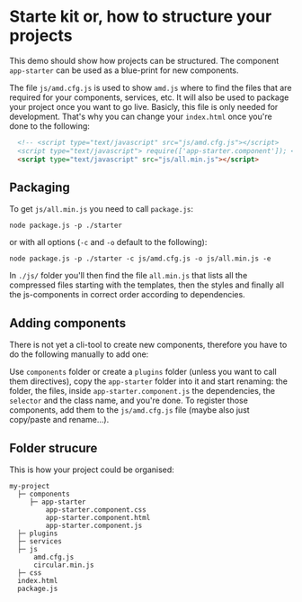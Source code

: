 # Starte kit or, how to structure your projects

This demo should show how projects can be structured. The component `app-starter` can be used as a blue-print for new components.

The file `js/amd.cfg.js` is used to show `amd.js` where to find the files that are required for your components, services, etc.
It will also be used to package your project once you want to go live. Basicly, this file is only needed for development.
That's why you can change your `index.html` once you're done to the following:

```html
  <!-- <script type="text/javascript" src="js/amd.cfg.js"></script>
  <script type="text/javascript"> require(['app-starter.component']); </script> -->
  <script type="text/javascript" src="js/all.min.js"></script>
```

## Packaging

To get `js/all.min.js` you need to call `package.js`:

```
node package.js -p ./starter
```

or with all options (`-c` and `-o` default to the following):

```
node package.js -p ./starter -c js/amd.cfg.js -o js/all.min.js -e
```

In `./js/` folder you'll then find the file `all.min.js` that lists all the compressed files starting with the templates, then the styles and finally all the js-components in correct order according to dependencies.


## Adding components

There is not yet a cli-tool to create new components, therefore you have to do the following manually to add one:

Use `components` folder or create a `plugins` folder (unless you want to call them directives), copy the `app-starter` folder into it and start renaming: the folder, the files, inside `app-starter.component.js` the dependencies, the `selector` and the class name, and you're done.
To register those components, add them to the `js/amd.cfg.js` file (maybe also just copy/paste and rename...).

## Folder strucure

This is how your project could be organised:

```
my-project
  ├─ components
     ├─ app-starter
         app-starter.component.css
         app-starter.component.html
         app-starter.component.js
  ├─ plugins
  ├─ services
  ├─ js
      amd.cfg.js
      circular.min.js
  ├─ css
  index.html
  package.js
```